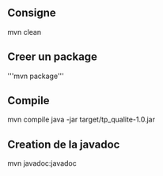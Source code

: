 ## Consigne
mvn clean
## Creer un package
'''mvn package'''
## Compile
mvn compile
java -jar target/tp_qualite-1.0.jar
## Creation de la javadoc
 mvn javadoc:javadoc
